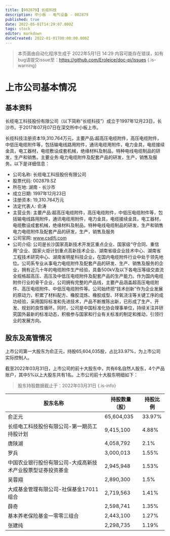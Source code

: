 ```yaml
---
title: [002879] 长缆科技
description: 中小板 - 电气设备 - 002879
published: true
date: 2022-05-01T14:29:07.000Z
tags: stock
editor: markdown
dateCreated: 2022-01-01T00:00:00.000Z
---
```


> 本页面由自动化程序生成于 2022年5月1日 14:29
> 内容可能存在错误，如有bug请提交issue至：https://github.com/Eroleice/doc-pi/issues
{.is-warning}

# 上市公司基本情况

## 基本资料

长缆电工科技股份有限公司（以下简称“长缆科技”）成立于1997年12月23日，长沙市。于2017年07月07日在深交所中小板上市。

长缆科技注册资本19,310.764万元，主要产品:超高压电缆附件，高压电缆附件，中低压电缆附件等，包括输电线路用附件，通讯电缆用附件，电力金具，电缆接续金具，电工器材，电缆敷设成套机械，绝缘材料及制品，特种电线电缆制品的研发，生产和销售。主要业务:电力电缆附件及配套产品的研发，生产，销售及服务。以下是详细信息：

- 公司名称: 长缆电工科技股份有限公司
- 股票代码: 002879.SZ
- 所在地: 湖南 - 长沙市
- 成立日期: 1997年12月23日
- 注册资本: 19,310.764万元
- 法定代表人: 俞涛
- 主营业务: 主要产品:超高压电缆附件，高压电缆附件，中低压电缆附件等，包括输电线路用附件，通讯电缆用附件，电力金具，电缆接续金具，电工器材，电缆敷设成套机械，绝缘材料及制品，特种电线电缆制品的研发，生产和销售电力电缆附件及配套产品的研发，生产，销售及服务
- 公司官网: www.csdlfj.com
- 公司介绍: 公司是长沙国家高新技术开发区重点企业、国家级“守合同、重信用”企业、国家火炬计划重点高新技术企业、湖南省级企业技术中心、湖南省工程技术研究中心、湖南省明星科技企业，在国内电缆附件行业中处于领先地位。公司系专业从事电力电缆附件及配套产品的研发、生产、销售及服务的企业，拥有近几十年的电缆附件生产经验，具备500kV及以下各电压等级交直流全规格超高压、高压及中低压电缆附件及配套产品的生产能力。作为国内电缆附件行业的骨干企业，公司拥有完整的产品线，主要产品涵盖超高压电缆附件、高压电缆附件、中低压电缆附件等。公司始终把“技术创新”作为企业发展的原动力，积累了材料配方、橡胶混炼、橡胶成型、环氧浇注等关键工序的成功经验，采用国际标准和先进技术，产品不断推陈出新，已形成了生产、开发、规划的良性循环。同时，公司是中国标准化协会理事单位，持续关注并研究国外最新的标准动态，积极参与国家和行业有关标准的制定和推动，引领行业的发展方向。


## 股东及高管情况

上市公司第一大股东为俞正元，持股65,604,035股，占比33.97%，为上市公司实际控制人。

截至2022年03月31日，上市公司的前十大股东中，共有6名自然人股东，4个产品账户，其中5%以上大股东共有1名。上市公司前十大股东明细如下：

> 股东持股数据截止于：2022年03月31日
{.is-info}

| 股东名称 | 持股数量（股） | 持股比例 |
| --- | --- | --- |
| 俞正元 | 65,604,035 | 33.97% |
| 长缆电工科技股份有限公司-第一期员工持股计划 | 9,415,100 | 4.88% |
| 唐陕湖 | 4,058,792 | 2.1% |
| 罗兵 | 3,000,013 | 1.55% |
| 中国农业银行股份有限公司-大成高新技术产业股票型证券投资基金 | 2,945,948 | 1.53% |
| 吴蓉翔 | 2,890,300 | 1.5% |
| 大成基金管理有限公司-社保基金17011组合 | 2,719,563 | 1.41% |
| 薛奇 | 2,598,741 | 1.35% |
| 基本养老保险基金一零零三组合 | 2,443,100 | 1.27% |
| 张建纯 | 2,298,735 | 1.19% |




